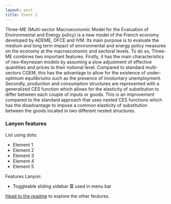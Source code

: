 ```yaml
---
layout: post
title: Event 2
---
```


Three-ME (Multi-sector Macroeconomic Model for the Evaluation of Environmental 
and Energy policy) is a new model of the French economy developed by ADEME, OFCE and 
IVM.  Its main purpose is to evaluate the medium and long term impact of environmental and energy policy measures on the economy at the macroeconomic and sectoral levels. To do so, Three-ME combines two important features. Firstly, it has the main characteristics of neo-Keynesian models by assuming a slow adjustment of effective quantities and prices to their notional level. Compared to standard multi-sectors CGEM, this has the advantage to allow for the existence of under-optimum equilibriums such as the presence of involuntary unemployment. Secondly, production and consumption structures are represented with a generalized CES function which allows for the elasticity of substitution to differ between each couple of inputs or goods.  This is an improvement compared to the standard approach that uses nested CES functions which has the disadvantage to impose a common elasticity of substitution between the goods located in two different nested structures.
 

### Lanyon features

List using dots:

* Element 1
* Element 2
* Element 3
* Element 4
* Element 5

Features Lanyon:

* Toggleable sliding sidebar  **☰** used in menu bar

[Head to the readme](https://github.com/poole/lanyon#readme) to explore the other feutures. 